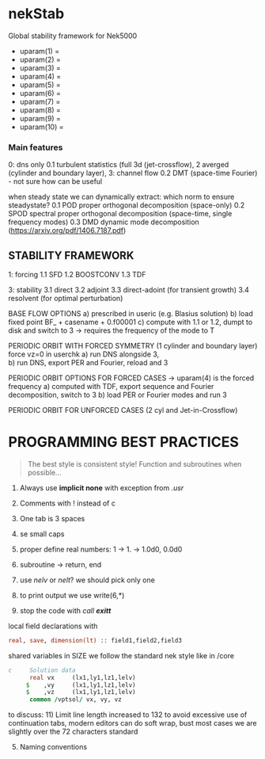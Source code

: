 # nekStab
Global stability framework for Nek5000



- uparam(1) =
- uparam(2) =
- uparam(3) =
- uparam(4) =
- uparam(5) =
- uparam(6) =
- uparam(7) =
- uparam(8) =
- uparam(9) =
- uparam(10) =



### Main features 

0: dns only
0.1 turbulent statistics (full 3d (jet-crossflow), 2 averged (cylinder and boundary layer), 3: channel flow
0.2 DMT (space-time Fourier) - not sure how can be useful

when steady state we can dynamically extract: which norm to ensure steadystate?
0.1 POD proper orthogonal decomposition (space-only)
0.2 SPOD spectral proper orthogonal decomposition (space-time, single frequency modes)
0.3 DMD dynamic mode decomposition  (https://arxiv.org/pdf/1406.7187.pdf)

## STABILITY FRAMEWORK

1: forcing
1.1 SFD
1.2 BOOSTCONV
1.3 TDF


3: stability
3.1 direct
3.2 adjoint
3.3 direct-adoint (for transient growth)
3.4 resolvent (for optimal perturbation)

BASE FLOW OPTIONS
a) prescribed in useric (e.g. Blasius solution)
b) load fixed point BF_ + casename + 0.f00001
c) compute with 1.1 or 1.2, dumpt to disk and switch to 3 -> requires the frequency of the mode to T


PERIODIC ORBIT WITH FORCED SYMMETRY (1 cylinder and boundary layer) force vz=0 in userchk
a) run DNS alongside 3,  
b) run DNS, export PER and Fourier, reload and 3


PERIODIC ORBIT OPTIONS FOR FORCED CASES -> uparam(4) is the forced frequency
a) computed with TDF, export sequence and Fourier decomposition, switch to 3
b) load PER or Fourier modes and run 3

PERIODIC ORBIT FOR UNFORCED CASES (2 cyl and Jet-in-Crossflow)









# PROGRAMMING BEST PRACTICES

> The best style is consistent style!
> Function and subroutines when possible...

1. Always use **implicit none** with exception from _.usr_

2. Comments with ! instead of c
3. One tab is 3 spaces
4. se small caps
5. proper define real numbers: 1 -> 1. -> 1.0d0, 0.0d0
6. subroutine -> return, end
7. use *nelv* or *nelt*? we should pick only one
8. to print output we use write(6,*)
9. stop the code with _call **exitt**_

local field declarations with

```fortran
real, save, dimension(lt) :: field1,field2,field3
```

shared variables in SIZE we follow the standard nek style like in /core

```fortran
c     Solution data
      real vx     (lx1,ly1,lz1,lelv)
     $    ,vy     (lx1,ly1,lz1,lelv)
     $    ,vz     (lx1,ly1,lz1,lelv)
      common /vptsol/ vx, vy, vz
```

to discuss:
11) Limit line length increased to 132 to avoid excessive use of continuation tabs, modern editors can do soft wrap, bust most cases we are slightly over the 72 characters standard

5. Naming conventions

